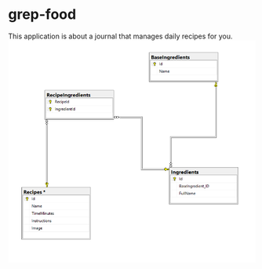 # grep-food
This application is about a journal that manages daily recipes for you.  
![Diagram](https://github.com/grep-food/grep-food/blob/database/Images/DbDiagram.png)